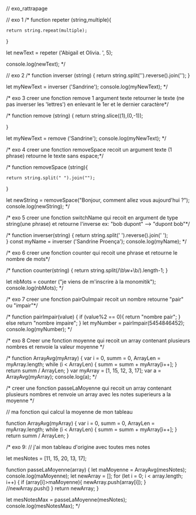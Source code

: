 // exo_rattrapage

// exo 1
/*
function repeter (string,multiple){    

    return string.repeat(multiple);
}

let newText = repeter ('Abigail et Olivia. ', 5);

console.log(newText);
*/

// exo 2
/*
function inverser (string) {
    return string.split('').reverse().join('');
}

let myNewText = inverser ('Sandrine');
console.log(myNewText);
*/

/* exo 3
creer une fonction remove
1 argument texte
retourner le texte (ne pas inverser les 'lettres') en enlevant le 1er et le dernier caractère*/

/*
function remove (string) {
    return string.slice((1),(0,-1));

}

let myNewText = remove ('Sandrine');
console.log(myNewText);
*/

/* exo 4
creer une fonction removeSpace
recoit un argument texte (1 phrase)
retourne le texte sans espace;*/

/*
function removeSpace (string){
    
    return string.split(" ").join("");
}


let newString = removeSpace("Bonjour, comment allez vous aujourd'hui ?");
console.log(newString);
*/

/* exo 5
creer une fonction switchName
qui recoit en argument de type string(une phrase)
et retourne l'inverse
ex: "bob dupont"  --> "dupont bob"*/

/*
function inverser(string) {
    return string.split(' ').reverse().join(' ');    
}
const myName = inverser ('Sandrine Proença');
console.log(myName);
*/

/* exo 6
creer une fonction counter
qui recoit une phrase
et retourne le nombre de mots*/

/*
function counter(string) {
return string.split(/\b\w+\b/).length-1;
}

let nbMots = counter ("je viens de m'inscrire à la monomitik");
console.log(nbMots);
*/

/* exo 7
creer une fonction pairOuImpair
recoit un nombre
retourne "pair" ou "impair"*/

/*
function pairImpair(value) {
    if (value%2 == 0){
    return "nombre pair";
    }
    else
    return "nombre impaire";
    }
let myNumber = pairImpair(5454846452);
console.log(myNumber);
*/

/* exo 8
Creer une fonction moyenne qui recoit un array 
contenant plusieurs nombres et renvoie la valeur moyenne
*/

/*
function ArrayAvg(myArray) {
    var i = 0, summ = 0, ArrayLen = myArray.length;
    while (i < ArrayLen) {
        summ = summ + myArray[i++];
}
    return summ / ArrayLen;
}
var myArray = [1, 15, 12, 3, 17];
var a = ArrayAvg(myArray);
console.log(a);
*/

/* creer une fonction passeLaMoyenne qui recoit un array
contenant plusieurs nombres et renvoie un array avec les
notes superieurs a la moyenne
*/

// ma fonction qui calcul la moyenne de mon tableau

function ArrayAvg(myArray) {
    var i = 0, summ = 0, ArrayLen = myArray.length;
    while (i < ArrayLen) {
        summ = summ + myArray[i++];
}
    return summ / ArrayLen;
}

/* exo 9:
// j'ai mon tableau d'origine avec toutes mes notes

let mesNotes = [11, 15, 20, 13, 17];  


function passeLaMoyenne(array) {
    let maMoyenne = ArrayAvg(mesNotes);
    console.log(maMoyenne);
    let newArray = [];
    for (let i = 0; i < array.length; i++) {
        if (array[i]>maMoyenne){
            newArray.push(array[i]);
        }
        //newArray.push()
    }
    return newArray;
}

let mesNotesMax = passeLaMoyenne(mesNotes);
console.log(mesNotesMax);
*/